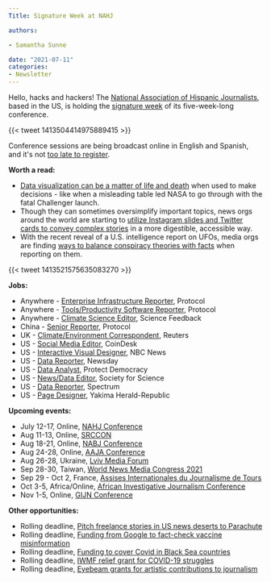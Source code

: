 ```yaml
---
Title: Signature Week at NAHJ

authors: 

- Samantha Sunne

date: "2021-07-11" 
categories: 
- Newsletter
---
```


Hello, hacks and hackers! The [National Association of Hispanic Journalists](https://nahj.org/), based in the US, is holding the [signature week](https://nahj2021.org) of its five-week-long conference.

{{< tweet 1413504414975889415 >}}

Conference sessions are being broadcast online in English and Spanish, and it's not [too late to register](https://nahj2021.org/registration/).

**Worth a read:**



* [Data visualization can be a matter of life and death](https://www.newyorker.com/magazine/2021/06/21/when-graphs-are-a-matter-of-life-and-death) when used to make decisions - like when a misleading table led NASA to go through with the fatal Challenger launch.
* Though they can sometimes oversimplify important topics, news orgs around the world are starting to [utilize Instagram slides and Twitter cards to convey complex stories](https://www.niemanlab.org/2021/07/the-new-york-times-is-using-instagram-slides-and-twitter-cards-to-make-stories-more-digestible/) in a more digestible, accessible way.
* With the recent reveal of a U.S. intelligence report on UFOs, media orgs are finding [ways to balance conspiracy theories with facts](https://www.poynter.org/reporting-editing/2021/ufos-once-consigned-to-conspiracy-theories-have-landed-in-mainstream-american-journalism/) when reporting on them.

{{< tweet 1413521575635083270 >}}

**Jobs:**



* Anywhere - [Enterprise Infrastructure Reporter](https://talkingbiznews.com/biz-news-help-wanted/protocol-seeks-an-enterprise-infrastructure-reporter/), Protocol
* Anywhere - [Tools/Productivity Software Reporter](https://talkingbiznews.com/biz-news-help-wanted/protocol-seeks-a-tools-and-productivity-software-reporter/), Protocol
* Anywhere - [Climate Science Editor](https://careerservices.nyujournalism.org/job/2021-07-07/climate-science-editor/), Science Feedback
* China - [Senior Reporter](https://talkingbiznews.com/biz-news-help-wanted/protocol-seeks-a-senior-reporter-in-china/), Protocol
* UK - [Climate/Environment Correspondent](https://talkingbiznews.com/biz-news-help-wanted/reuters-seeks-a-climate-and-environment-correspondent-in-london/), Reuters
* US - [Social Media Editor](https://boards.greenhouse.io/coindesk/jobs/5140191002), CoinDesk
* US - [Interactive Visual Designer](https://twitter.com/thebrandedgirl/status/1412826905951322112), NBC News
* US - [Data Reporter](https://newsday.wd1.myworkdayjobs.com/en-US/Newsday/job/Melville---Corporate-Center-Drive/Data-Reporter_R833), Newsday
* US - [Data Analyst](https://protectdemocracy.org/data-analyst/), Protect Democracy
* US - [News/Data Editor](https://www.societyforscience.org/jobs-and-internships/news-data-editor-science-news/), Society for Science
* US - [Data Reporter](https://www.ire.org/job-center/data-reporter-spectrum-2/), Spectrum
* US - [Page Designer](https://www.snd.org/jobs/view/page-designer-73/), Yakima Herald-Republic

**Upcoming events:**



* July 12-17, Online, [NAHJ Conference](https://nahj2021.org/)
* Aug 11-13, Online, [SRCCON](https://srccon.org/)
* Aug 18-21, Online, [NABJ Conference](https://nabj21.vfairs.com/)
* Aug 24-28, Online, [AAJA Conference](https://www.aaja.org/2021/05/27/warnermedia-presents-asian-american-journalists-association-national-virtual-convention-aaja21-august-24-28/)
* Aug 26-28, Ukraine, [Lviv Media Forum](https://www.facebook.com/events/lviv-media-forum/lviv-media-forum-2021/312314519660237/)
* Sep 28-30, Taiwan, [World News Media Congress 2021](https://wan-ifra.org/2020/11/wan-ifra-announces-new-dates-for-world-news-media-congress-2021/)
* Sep 29 - Oct 2, France, [Assises Internationales du Journalisme de Tours](https://www.journalisme.com/les-assises-2021/prochaines-assises-internationales-du-journalisme-du-29-septembre-au-2-octobre/)
* Oct 3-5, Africa/Online, [African Investigative Journalism Conference](https://aijc.africa/wp-content/uploads/2021/03/AIJC-Five-Cities-call-2.pdf)
* Nov 1-5, Online, [GIJN Conference](https://gijn.org/2021/03/24/the-global-investigative-journalism-conference-goes-online-oct-2021-we-head-to-sydney-in-22/)

**Other opportunities:**



* Rolling deadline, [Pitch freelance stories in US news deserts to Parachute](https://parachutemagazine.com/)
* Rolling deadline, [Funding from Google to fact-check vaccine misinformation](https://blog.google/outreach-initiatives/google-news-initiative/open-fund-projects-debunking-vaccine-misinformation/)
* Rolling deadline, [Funding to cover Covid in Black Sea countries](https://www.gmfus.org/program/black-sea-trust-regional-cooperation)
* Rolling deadline, [IWMF relief grant for COVID-19 struggles](https://iwmf.submittable.com/submit/41e7f7ce-db40-4ff6-873f-e24450e27497/journalism-relief-fund-english)
* Rolling deadline, [Eyebeam grants for artistic contributions to journalism](https://www.eyebeam.org/eyebeam-center-for-the-future-of-journalism/)
